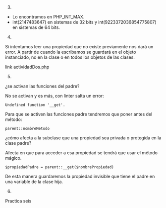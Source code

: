 3.
- Lo encontramos en PHP_INT_MAX.
- int(2147483647) en sistemas de 32 bits y int(9223372036854775807) en sistemas de 64 bits.

4.
Si intentamos leer una propiedad que no existe previamente nos dará un error.
A partir de cuando la escribamos se guardará en el objeto instanciado, no en la clase o en todos los objetos de las clases.

link actividadDos.php

5.
¿se activan las funciones del padre?

No se activan y es más, con linter salta un error:
```
Undefined function '__get'.
```
Para que se activen las funciones padre tendremos que poner antes del método:
```
parent::nombreMetodo
```
¿cómo afecta a la subclase que una propiedad sea privada o protegida en la clase padre?

Afecta en que para acceder a esa propiedad se tendrá que usar el método mágico.
```
$propiedadPadre = parent::__get($nombrePropiedad)
```
De esta manera guardaremos la propiedad invisible que tiene el padre en una variable de la clase hija.

6.

Practica seis